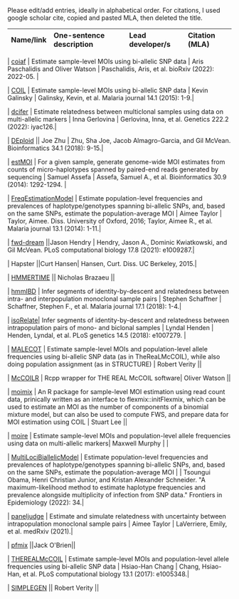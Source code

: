 Please edit/add entries, ideally in alphabetical order. For citations, I used google scholar cite, copied and pasted MLA, then deleted the title. 

| Name/link   | One-sentence description | Lead developer/s | Citation (MLA) | 
| :---    | :---------               | :----            | :----    |

| [coiaf](https://github.com/bailey-lab/coiaf) | Estimate sample-level MOIs using bi-allelic SNP data | Aris Paschalidis and Oliver Watson | Paschalidis, Aris, et al. bioRxiv (2022): 2022-05. |

| [COIL](https://github.com/kgalinsky/COIL) | Estimate sample-level MOIs using bi-allelic SNP data | Kevin Galinsky | Galinsky, Kevin, et al. Malaria journal 14.1 (2015): 1-9.|

| [dcifer](https://github.com/innager/dcifer) | Estimate relatedness between multiclonal samples using data on multi-allelic markers | Inna Gerlovina | Gerlovina, Inna, et al. Genetics 222.2 (2022): iyac126.|

| [DEploid](https://github.com/DEploid-dev/DEploid) || Joe Zhu | Zhu, Sha Joe, Jacob Almagro-Garcia, and Gil McVean. Bioinformatics 34.1 (2018): 9-15.|

| [estMOI](https://github.com/sammy-assefa/estMOI) | For a given sample, generate genome-wide MOI estimates from counts of micro-haplotypes spanned by paired-end reads generated by sequencing | Samuel Assefa | Assefa, Samuel A., et al. Bioinformatics 30.9 (2014): 1292-1294. |  

| [FreqEstimationModel](https://github.com/aimeertaylor/FreqEstimationModel) | Estimate population-level frequencies and prevalences of haplotype/genotypes spanning bi-allelic SNPs, and, based on the same SNPs, estimate the population-average MOI | Aimee Taylor | Taylor, Aimee. Diss. University of Oxford, 2016; Taylor, Aimee R., et al. Malaria journal 13.1 (2014): 1-11.| 

| [fwd-dream](https://github.com/JasonAHendry/fwd-dream) ||Jason Hendry | Hendry, Jason A., Dominic Kwiatkowski, and Gil McVean. PLoS computational biology 17.8 (2021): e1009287.|

| Hapster ||Curt Hansen| Hansen, Curt. Diss. UC Berkeley, 2015.|

| [HMMERTIME](https://github.com/nickbrazeau/HMMERTIME) || Nicholas Brazaeu ||

| [hmmIBD](https://github.com/glipsnort/hmmIBD) | Infer segments of identity-by-descent and relatedness between intra- and interpopulation monoclonal sample pairs | Stephen Schaffner | Schaffner, Stephen F., et al. Malaria journal 17.1 (2018): 1-4.| 

| [isoRelate](https://github.com/bahlolab/isoRelate)| Infer segments of identity-by-descent and relatedness between intrapopulation pairs of mono- and biclonal samples | Lyndal Henden | Henden, Lyndal, et al. PLoS genetics 14.5 (2018): e1007279. |

| [MALECOT](https://github.com/bobverity/MALECOT) | Estimate sample-level MOIs and population-level allele frequencies using bi-allelic SNP data (as in TheReaLMcCOIL), while also doing population assignment (as in STRUCTURE) | Robert Verity ||

| [McCOILR](https://github.com/OJWatson/McCOILR) | Rcpp wrapper for THE REAL McCOIL software| Oliver Watson ||

| [moimix](https://github.com/bahlolab/moimix) | An R package for sample-level MOI estimation using read count data, prinically written as an interface to flexmix::initFlexmix, which can be used to estimate an MOI as the number of components of a binomial mixture model, but can also be used to compute FWS, and prepare data for MOI estimation using COIL | Stuart Lee ||

| [moire](https://github.com/m-murphy/moire) | Estimate sample-level MOIs and population-level allele frequencies using data on multi-allelic markers| Maxwell Murphy | |

| [MultiLociBiallelicModel](https://github.com/Maths-against-Malaria/MultiLociBiallelicModel) | Estimate population-level frequencies and prevalences of haplotype/genotypes spanning bi-allelic SNPs, and, based on the same SNPs, estimate the population-average MOI | | Tsoungui Obama, Henri Christian Junior, and Kristan Alexander Schneider. "A maximum-likelihood method to estimate haplotype frequencies and prevalence alongside multiplicity of infection from SNP data." Frontiers in Epidemiology (2022): 34.|

| [paneljudge](https://github.com/aimeertaylor/paneljudge) | Estimate and simulate relatedness with uncertainty between intrapopulation monoclonal sample pairs   | Aimee Taylor | LaVerriere, Emily, et al. medRxiv (2021).| 

| [pfmix](https://github.com/cascobayesian/pfmix) ||Jack O'Brien||

| [THEREALMcCOIL](https://github.com/Greenhouse-Lab/THEREALMcCOIL) | Estimate sample-level MOIs and population-level allele frequencies using bi-allelic SNP data | Hsiao-Han Chang | Chang, Hsiao-Han, et al. PLoS computational biology 13.1 (2017): e1005348.|

| [SIMPLEGEN](https://github.com/mrc-ide/SIMPLEGEN) || Robert Verity ||
